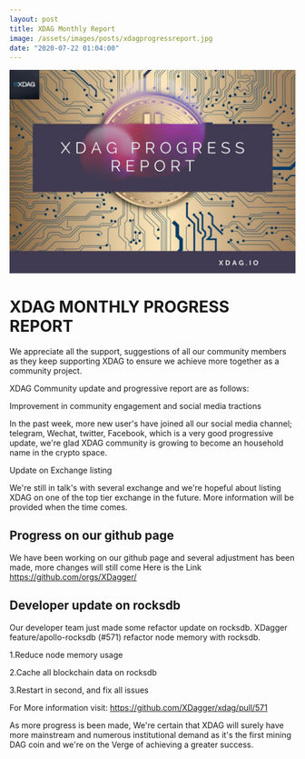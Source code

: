 ```yaml
---
layout: post
title: XDAG Monthly Report
image: /assets/images/posts/xdagprogressreport.jpg
date: "2020-07-22 01:04:00"
---
```



![Progress Report Image](/assets/images/posts/xdagprogressreport.jpg)


# XDAG MONTHLY PROGRESS REPORT


We appreciate all the support, suggestions of all our community members as they  keep supporting XDAG to ensure we achieve more together as a community project.

XDAG Community update and progressive report are as follows:

Improvement in community engagement and social media tractions

In the past week, more new user's have joined all our social media channel; telegram, Wechat, twitter, Facebook, which is a very good progressive update, we're glad XDAG community is growing to become an household name in the crypto space.

Update on Exchange listing


We're still in talk's with several exchange and we're hopeful about listing XDAG on one of the top tier exchange in the future. More information will be provided when the time comes.

## Progress on our github page 

We have been working on our github page and several adjustment has been made, more changes will still come 
Here is the Link
https://github.com/orgs/XDagger/

## Developer update on rocksdb

Our developer team just made some refactor update on rocksdb. XDagger feature/apollo-rocksdb (#571)
refactor node memory with rocksdb.

1.Reduce node memory usage

2.Cache all blockchain data on rocksdb

3.Restart in second,
and fix all issues

For More information visit:
https://github.com/XDagger/xdag/pull/571

As more progress is been made, We're certain that XDAG will surely have more mainstream and numerous institutional demand as it's the first mining DAG coin and we're on the Verge of achieving a greater success.
